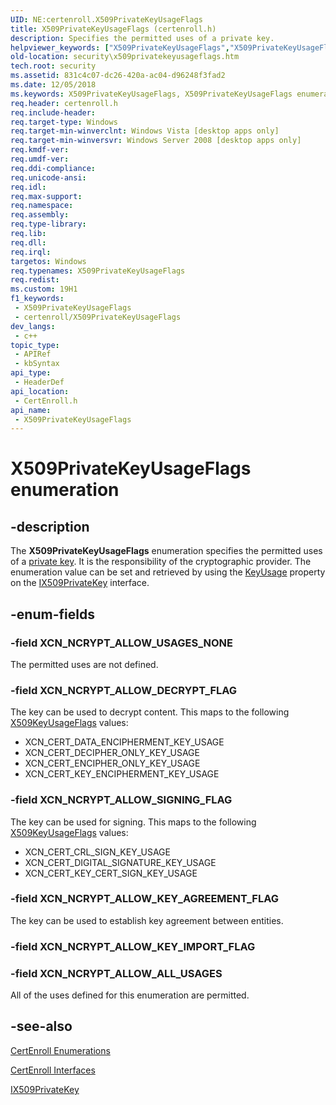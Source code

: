 ```yaml
---
UID: NE:certenroll.X509PrivateKeyUsageFlags
title: X509PrivateKeyUsageFlags (certenroll.h)
description: Specifies the permitted uses of a private key.
helpviewer_keywords: ["X509PrivateKeyUsageFlags","X509PrivateKeyUsageFlags enumeration [Security]","XCN_NCRYPT_ALLOW_ALL_USAGES","XCN_NCRYPT_ALLOW_DECRYPT_FLAG","XCN_NCRYPT_ALLOW_KEY_AGREEMENT_FLAG","XCN_NCRYPT_ALLOW_SIGNING_FLAG","XCN_NCRYPT_ALLOW_USAGES_NONE","certenroll/X509PrivateKeyUsageFlags","certenroll/XCN_NCRYPT_ALLOW_ALL_USAGES","certenroll/XCN_NCRYPT_ALLOW_DECRYPT_FLAG","certenroll/XCN_NCRYPT_ALLOW_KEY_AGREEMENT_FLAG","certenroll/XCN_NCRYPT_ALLOW_SIGNING_FLAG","certenroll/XCN_NCRYPT_ALLOW_USAGES_NONE","security.x509privatekeyusageflags"]
old-location: security\x509privatekeyusageflags.htm
tech.root: security
ms.assetid: 831c4c07-dc26-420a-ac04-d96248f3fad2
ms.date: 12/05/2018
ms.keywords: X509PrivateKeyUsageFlags, X509PrivateKeyUsageFlags enumeration [Security], XCN_NCRYPT_ALLOW_ALL_USAGES, XCN_NCRYPT_ALLOW_DECRYPT_FLAG, XCN_NCRYPT_ALLOW_KEY_AGREEMENT_FLAG, XCN_NCRYPT_ALLOW_SIGNING_FLAG, XCN_NCRYPT_ALLOW_USAGES_NONE, certenroll/X509PrivateKeyUsageFlags, certenroll/XCN_NCRYPT_ALLOW_ALL_USAGES, certenroll/XCN_NCRYPT_ALLOW_DECRYPT_FLAG, certenroll/XCN_NCRYPT_ALLOW_KEY_AGREEMENT_FLAG, certenroll/XCN_NCRYPT_ALLOW_SIGNING_FLAG, certenroll/XCN_NCRYPT_ALLOW_USAGES_NONE, security.x509privatekeyusageflags
req.header: certenroll.h
req.include-header: 
req.target-type: Windows
req.target-min-winverclnt: Windows Vista [desktop apps only]
req.target-min-winversvr: Windows Server 2008 [desktop apps only]
req.kmdf-ver: 
req.umdf-ver: 
req.ddi-compliance: 
req.unicode-ansi: 
req.idl: 
req.max-support: 
req.namespace: 
req.assembly: 
req.type-library: 
req.lib: 
req.dll: 
req.irql: 
targetos: Windows
req.typenames: X509PrivateKeyUsageFlags
req.redist: 
ms.custom: 19H1
f1_keywords:
 - X509PrivateKeyUsageFlags
 - certenroll/X509PrivateKeyUsageFlags
dev_langs:
 - c++
topic_type:
 - APIRef
 - kbSyntax
api_type:
 - HeaderDef
api_location:
 - CertEnroll.h
api_name:
 - X509PrivateKeyUsageFlags
---
```


# X509PrivateKeyUsageFlags enumeration


## -description

The <b>X509PrivateKeyUsageFlags</b> enumeration specifies the permitted uses of a <a href="https://docs.microsoft.com/windows/desktop/SecGloss/p-gly">private key</a>. It is the responsibility of the cryptographic provider. The enumeration value can be set and retrieved by using the <a href="https://docs.microsoft.com/windows/desktop/api/certenroll/nf-certenroll-ix509privatekey-get_keyusage">KeyUsage</a> property on the <a href="https://docs.microsoft.com/windows/desktop/api/certenroll/nn-certenroll-ix509privatekey">IX509PrivateKey</a> interface.

## -enum-fields

### -field XCN_NCRYPT_ALLOW_USAGES_NONE

The permitted uses are not defined.

### -field XCN_NCRYPT_ALLOW_DECRYPT_FLAG

The key can be used to decrypt content. This maps to the following <a href="https://docs.microsoft.com/windows/desktop/api/certenroll/ne-certenroll-x509keyusageflags">X509KeyUsageFlags</a> values:

<ul>
<li>XCN_CERT_DATA_ENCIPHERMENT_KEY_USAGE</li>
<li>XCN_CERT_DECIPHER_ONLY_KEY_USAGE</li>
<li>XCN_CERT_ENCIPHER_ONLY_KEY_USAGE</li>
<li>XCN_CERT_KEY_ENCIPHERMENT_KEY_USAGE</li>
</ul>

### -field XCN_NCRYPT_ALLOW_SIGNING_FLAG

The key can be used for signing. This maps to the following <a href="https://docs.microsoft.com/windows/desktop/api/certenroll/ne-certenroll-x509keyusageflags">X509KeyUsageFlags</a> values:

<ul>
<li>XCN_CERT_CRL_SIGN_KEY_USAGE</li>
<li>XCN_CERT_DIGITAL_SIGNATURE_KEY_USAGE</li>
<li>XCN_CERT_KEY_CERT_SIGN_KEY_USAGE</li>
</ul>

### -field XCN_NCRYPT_ALLOW_KEY_AGREEMENT_FLAG

The key can be used to establish key agreement between entities.

### -field XCN_NCRYPT_ALLOW_KEY_IMPORT_FLAG

### -field XCN_NCRYPT_ALLOW_ALL_USAGES

All of the uses defined for this enumeration are permitted.

## -see-also

<a href="https://docs.microsoft.com/windows/desktop/SecCertEnroll/certenroll-enumerations">CertEnroll Enumerations</a>



<a href="https://docs.microsoft.com/windows/desktop/SecCertEnroll/certenroll-interfaces">CertEnroll Interfaces</a>



<a href="https://docs.microsoft.com/windows/desktop/api/certenroll/nn-certenroll-ix509privatekey">IX509PrivateKey</a>

